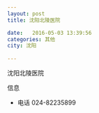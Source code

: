 ```yaml
--- 
layout: post 
title: 沈阳北陵医院

date:   2016-05-03 13:39:56 
categories: 其他  
city: 沈阳
  
--- 
```

   
沈阳北陵医院

信息
 - 电话 024-82235899


